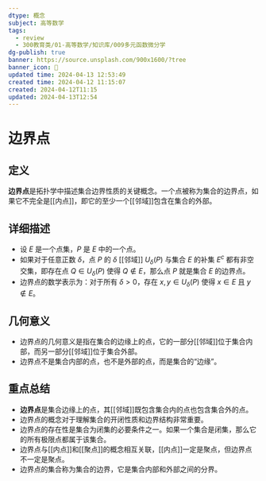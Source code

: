 ```yaml
---
dtype: 概念
subject: 高等数学
tags:
  - review
  - 300教育类/01-高等数学/知识库/009多元函数微分学
dg-publish: true
banner: https://source.unsplash.com/900x1600/?tree
banner_icon: 🧠
updated time: 2024-04-13 12:53:49
created time: 2024-04-12 11:15:07
created: 2024-04-12T11:15
updated: 2024-04-13T12:54
---
```

# 边界点

## 定义
**边界点**是拓扑学中描述集合边界性质的关键概念。一个点被称为集合的边界点，如果它不完全是[[内点]]，即它的至少一个[[邻域]]包含在集合的外部。

## 详细描述
- 设 $E$ 是一个点集，$P$ 是 $E$ 中的一个点。
- 如果对于任意正数 $\delta$，点 $P$ 的 $\delta$ [[邻域]] $U_{\delta}(P)$ 与集合 $E$ 的补集 $E^c$ 都有非空交集，即存在点 $Q \in U_{\delta}(P)$ 使得 $Q \notin E$，那么点 $P$ 就是集合 $E$ 的边界点。
- 边界点的数学表示为：对于所有 $\delta > 0$，存在 $x, y \in U_{\delta}(P)$ 使得 $x \in E$ 且 $y \notin E$。

## 几何意义
- 边界点的几何意义是指在集合的边缘上的点，它的一部分[[邻域]]位于集合内部，而另一部分[[邻域]]位于集合外部。
- 边界点不是集合内部的点，也不是外部的点，而是集合的“边缘”。

## 重点总结
- **边界点**是集合边缘上的点，其[[邻域]]既包含集合内的点也包含集合外的点。
- 边界点的概念对于理解集合的开闭性质和边界结构非常重要。
- 边界点的存在性是集合为闭集的必要条件之一。如果一个集合是闭集，那么它的所有极限点都属于该集合。
- 边界点与[[内点]]和[[聚点]]的概念相互关联，[[内点]]一定是聚点，但边界点不一定是聚点。
- 边界点的集合称为集合的边界，它是集合内部和外部之间的分界。

